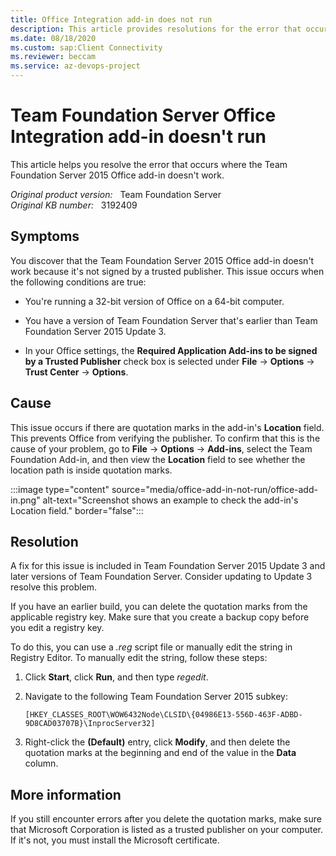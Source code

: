 ```yaml
---
title: Office Integration add-in does not run
description: This article provides resolutions for the error that occurs where the Team Foundation Server 2015 Office add-in doesn't work.
ms.date: 08/18/2020
ms.custom: sap:Client Connectivity
ms.reviewer: beccam
ms.service: az-devops-project
---
```

# Team Foundation Server Office Integration add-in doesn't run

This article helps you resolve the error that occurs where the Team Foundation Server 2015 Office add-in doesn't work.

_Original product version:_ &nbsp; Team Foundation Server  
_Original KB number:_ &nbsp; 3192409

## Symptoms

You discover that the Team Foundation Server 2015 Office add-in doesn't work because it's not signed by a trusted publisher. This issue occurs when the following conditions are true:

- You're running a 32-bit version of Office on a 64-bit computer.

- You have a version of Team Foundation Server that's earlier than Team Foundation Server 2015 Update 3.

- In your Office settings, the **Required Application Add-ins to be signed by a Trusted Publisher** check box is selected under **File** -> **Options** -> **Trust Center** -> **Options**.

## Cause

This issue occurs if there are quotation marks in the add-in's **Location** field. This prevents Office from verifying the publisher. To confirm that this is the cause of your problem, go to **File** -> **Options** -> **Add-ins**, select the Team Foundation Add-in, and then view the **Location** field to see whether the location path is inside quotation marks.

:::image type="content" source="media/office-add-in-not-run/office-add-in.png" alt-text="Screenshot shows an example to check the add-in's Location field." border="false":::

## Resolution

A fix for this issue is included in Team Foundation Server 2015 Update 3 and later versions of Team Foundation Server. Consider updating to Update 3 resolve this problem.

If you have an earlier build, you can delete the quotation marks from the applicable registry key. Make sure that you create a backup copy before you edit a registry key.

To do this, you can use a *.reg* script file or manually edit the string in Registry Editor. To manually edit the string, follow these steps:

1. Click **Start**, click **Run**, and then type *regedit*.
2. Navigate to the following Team Foundation Server 2015 subkey:

    `[HKEY_CLASSES_ROOT\WOW6432Node\CLSID\{04986E13-556D-463F-ADBD-9D8CAD03707B}\InprocServer32]`

3. Right-click the **(Default)** entry, click **Modify**, and then delete the quotation marks at the beginning and end of the value in the **Data** column.

## More information

If you still encounter errors after you delete the quotation marks, make sure that Microsoft Corporation is listed as a trusted publisher on your computer. If it's not, you must install the Microsoft certificate.
